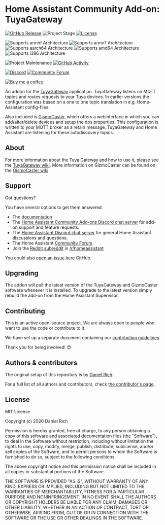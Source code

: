 # Home Assistant Community Add-on: TuyaGateway

[![GitHub Release][releases-shield]][releases]
![Project Stage][project-stage-shield]
[![License][license-shield]](LICENSE.md)

![Supports armhf Architecture][armhf-shield]
![Supports armv7 Architecture][armv7-shield]
![Supports aarch64 Architecture][aarch64-shield]
![Supports amd64 Architecture][amd64-shield]
![Supports i386 Architecture][i386-shield]

![Project Maintenance][maintenance-shield]
[![GitHub Activity][commits-shield]][commits]

[![Discord][discord-shield]][discord]
[![Community Forum][forum-shield]][forum]

[![Buy me a coffee][buymeacoffee-shield]][buymeacoffee]

An addon for the [TuyaGateway][tuyagateway] application. TuyaGateway listens on MQTT topics and routes requests to your Tuya devices. In earlier versions the configuration was based on a one to one topic translation in e.g. Home-Assistant
config-files.

Also included is [GismoCaster][gismocaster], which offers a webinterface in which you can add/alter/delete devices and setup the dps properties. This configuration is written to your MQTT broker as a retain message. TuyaGateway and Home Assistant are listening for these autodiscovery topics.


## About

For more information about the Tuya Gateway and how to use it, please see the [TuyaGateway wiki][tuyagateway-wiki]. More information on GizmoCaster can be found on the [GismoCaster wiki][gismocaster-wiki]

## Support

Got questions?

You have several options to get them answered:

- The [documentation](DOCS.md)
- The [Home Assistant Community Add-ons Discord chat server][discord] for add-on
  support and feature requests.
- The [Home Assistant Discord chat server][discord-ha] for general Home
  Assistant discussions and questions.
- The Home Assistant [Community Forum][forum].
- Join the [Reddit subreddit][reddit] in [/r/homeassistant][reddit]

You could also [open an issue here][issue] GitHub.

## Upgrading

The addon will pull the latest version of the TuyaGateway and GizmoCaster software whenever it is installed. To upgrade to the latest version simply rebuild the add-on from the Home Assistant Supervisor.

## Contributing

This is an active open-source project. We are always open to people who want to
use the code or contribute to it.

We have set up a separate document containing our
[contribution guidelines](CONTRIBUTING.md).

Thank you for being involved! :heart_eyes:

## Authors & contributors

The original setup of this repository is by [Daniel Rich][sjthespian].

For a full list of all authors and contributors,
check [the contributor's page][contributors].

## License

MIT License

Copyright (c) 2020 Daniel Rich

Permission is hereby granted, free of charge, to any person obtaining a copy
of this software and associated documentation files (the "Software"), to deal
in the Software without restriction, including without limitation the rights
to use, copy, modify, merge, publish, distribute, sublicense, and/or sell
copies of the Software, and to permit persons to whom the Software is
furnished to do so, subject to the following conditions:

The above copyright notice and this permission notice shall be included in all
copies or substantial portions of the Software.

THE SOFTWARE IS PROVIDED "AS IS", WITHOUT WARRANTY OF ANY KIND, EXPRESS OR
IMPLIED, INCLUDING BUT NOT LIMITED TO THE WARRANTIES OF MERCHANTABILITY,
FITNESS FOR A PARTICULAR PURPOSE AND NONINFRINGEMENT. IN NO EVENT SHALL THE
AUTHORS OR COPYRIGHT HOLDERS BE LIABLE FOR ANY CLAIM, DAMAGES OR OTHER
LIABILITY, WHETHER IN AN ACTION OF CONTRACT, TORT OR OTHERWISE, ARISING FROM,
OUT OF OR IN CONNECTION WITH THE SOFTWARE OR THE USE OR OTHER DEALINGS IN THE
SOFTWARE.

[aarch64-shield]: https://img.shields.io/badge/aarch64-yes-green.svg
[amd64-shield]: https://img.shields.io/badge/amd64-yes-green.svg
[armhf-shield]: https://img.shields.io/badge/armhf-yes-green.svg
[armv7-shield]: https://img.shields.io/badge/armv7-yes-green.svg
[buymeacoffee-shield]: https://www.buymeacoffee.com/assets/img/guidelines/download-assets-sm-2.svg
[buymeacoffee]: https://buymeacoff.ee/sjthespian
[commits-shield]: https://img.shields.io/github/commit-activity/y/sjthespian/addon-tuyagateway.svg
[commits]: https://github.com/sjthespian/addon-tuyagateway/commits/master
[contributors]: https://github.com/sjthespian/addon-tuyagateway/graphs/contributors
[sjthespian]: https://github.com/sjthespian
[discord-ha]: https://discord.gg/c5DvZ4e
[discord-shield]: https://img.shields.io/discord/478094546522079232.svg
[discord]: https://discord.me/hassioaddons
[docs]: https://github.com/sjthespian/addon-tuyagateway/blob/master/DOCS.md
[forum-shield]: https://img.shields.io/badge/community-forum-brightgreen.svg
[forum]: https://community.home-assistant.io/t/community-hass-io-add-on-network-ups-tools/68516
[gitlabci-shield]: https://gitlab.com/sjthespian/addon-tuyagateway/badges/master/pipeline.svg
[gitlabci]: https://gitlab.com/sjthespian/addon-tuyagateway/pipelines
[i386-shield]: https://img.shields.io/badge/i386-yes-green.svg
[issue]: https://github.com/sjthespian/addon-tuyagateway/issues
[license-shield]: https://img.shields.io/github/license/sjthespian/addon-tuyagateway.svg
[maintenance-shield]: https://img.shields.io/maintenance/yes/2020.svg
[project-stage-shield]: https://img.shields.io/badge/project%20stage-experimental-yellow.svg
[reddit]: https://reddit.com/r/homeassistant
[releases-shield]: https://img.shields.io/github/release/sjthespian/addon-tuyagateway.svg
[releases]: https://github.com/sjthespian/addon-tuyagateway/releases
[repository]: https://github.com/sjthespian/repository
[tuyagateway]: https://github.com/TradeFace/tuyagateway
[tuyagateway-wiki]: https://github.com/TradeFace/tuyagateway/wiki
[gismocaster]: https://github.com/TradeFace/gismocaster
[gismocaster-wiki]: https://github.com/TradeFace/gismocaster/wiki
